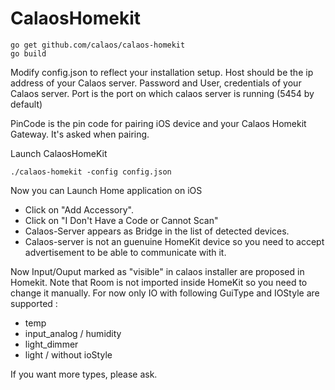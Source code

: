 # CalaosHomekit

```
go get github.com/calaos/calaos-homekit
go build
```

Modify config.json to reflect your installation setup.
Host should be the ip address of your Calaos server.
Password and User, credentials of your Calaos server.
Port is the port on which calaos server is running (5454 by default)

PinCode is the pin code for pairing iOS device and your Calaos Homekit Gateway. It's asked when pairing.

Launch CalaosHomeKit
```
./calaos-homekit -config config.json
```
Now you can Launch Home application on iOS
- Click on "Add Accessory".
- Click on "I Don't Have a Code or Cannot Scan"
- Calaos-Server appears as Bridge in the list of detected devices.
- Calaos-server is not an guenuine HomeKit device so you need to accept advertisement to be able to communicate with it.

Now Input/Ouput marked as "visible" in calaos installer are proposed in Homekit. Note that Room is not imported inside HomeKit so you need to change it manually.
For now only IO with following GuiType and IOStyle are supported : 
- temp
- input_analog / humidity
- light_dimmer
- light / without ioStyle

If you want more types, please ask.
